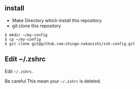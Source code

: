## install

* Make Directory which install this repository
* git clone this repository

```
$ mkdir ~/my-config
$ cp ~/my-config
$ git clone git@github.com:shingo-nakanishi/zsh-config.git
```

## Edit ~/.zshrc
Edit `~/.zshrc`.  

Be careful This mean your `~/.zshrc` is deleted.
